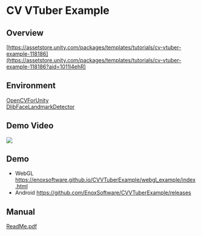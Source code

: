 CV VTuber Example
====================

Overview
-----
[https://assetstore.unity.com/packages/templates/tutorials/cv-vtuber-example-118186](https://assetstore.unity.com/packages/templates/tutorials/cv-vtuber-example-118186?aid=1011l4ehR)

Environment
-----
[OpenCVForUnity](https://assetstore.unity.com/packages/tools/integration/opencv-for-unity-21088?aid=1011l4ehR)  
[DlibFaceLandmarkDetector](https://assetstore.unity.com/packages/tools/integration/dlib-facelandmark-detector-64314?aid=1011l4ehR)

Demo Video
-----
[![](http://img.youtube.com/vi/yGNVo3lT6ws/0.jpg)](https://www.youtube.com/watch?v=yGNVo3lT6ws)


Demo
-----
- WebGL
<https://enoxsoftware.github.io/CVVTuberExample/webgl_example/index.html>
- Android
<https://github.com/EnoxSoftware/CVVTuberExample/releases>

Manual
-----
[ReadMe.pdf](/Assets/CVVTuberExample/ReadMe.pdf)



